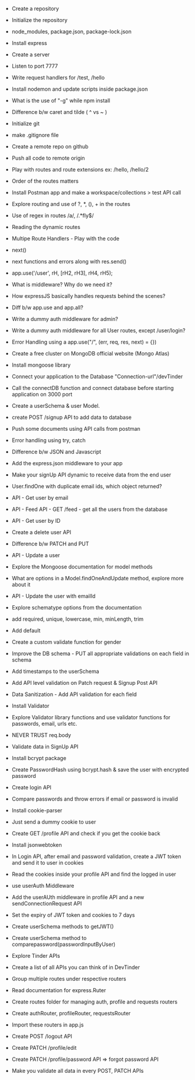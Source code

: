 - Create a repository
- Initialize the repository
- node_modules, package.json, package-lock.json
- Install express
- Create a server
- Listen to port 7777
- Write request handlers for /test, /hello
- Install nodemon and update scripts inside package.json
- What is the use of "-g" while npm install
- Difference b/w caret and tilde ( ^ vs ~ )


- Initialize git
- make .gitignore file
- Create a remote repo on github
- Push all code to remote origin
- Play with routes and route extensions ex: /hello, /hello/2
- Order of the routes matters
- Install Postman app and make a workspace/collections > test API call
- Explore routing and use of ?, *, (), + in the routes
- Use of regex in routes /a/, /.*fly$/
- Reading the dynamic routes


- Multipe Route Handlers - Play with the code
- next()
- next functions and errors along with res.send()
- app.use('/user', rH, [rH2, rH3], rH4, rH5);
- What is middleware? Why do we need it?
- How expressJS basically handles requests behind the scenes?
- Diff b/w app.use and app.all?
- Write a dummy auth middleware for admin?
- Write a dummy auth middleware for all User routes, except /user/login?
- Error Handling using a app.use("/", (err, req, res, next) = {})


- Create a free cluster on MongoDB official website (Mongo Atlas)
- Install mongoose library
- Connect your application to the Database "Connection-url"/devTinder
- Call the connectDB function and connect database before starting application on 3000 port
- Create a userSchema & user Model.
- create POST /signup API to add data to database
- Push some documents using API calls from postman
- Error handling using try, catch


- Difference b/w JSON and Javascript
- Add the express.json middleware to your app
- Make your signUp API dynamic to receive data from the end user
- User.findOne with duplicate email ids, which object returned?
- API - Get user by email
- API - Feed API - GET /feed - get all the users from the database
- API - Get user by ID
- Create a delete user API
- Difference b/w PATCH and PUT
- API - Update a user
- Explore the Mongoose documentation for model methods
- What are options in a Model.findOneAndUpdate method, explore more about it
- API - Update the user with emailId



- Explore schematype options from the documentation
- add required, unique, lowercase, min, minLength, trim
- Add default
- Create a custom validate function for gender
- Improve the DB schema - PUT all appropriate validations on each field in schema
- Add timestamps to the userSchema
- Add API level validation on Patch request & Signup Post API
- Data Sanitization - Add API validation for each field
- Install Validator
- Explore Validator library functions and use validator functions for passwords, email, urls etc.
- NEVER TRUST req.body


- Validate data in SignUp API
- Install bcrypt package
- Create PasswordHash using bcrypt.hash & save the user with encrypted password
- Create login API
- Compare passwords and throw errors if email or password is invalid


- Install cookie-parser
- Just send a dummy cookie to user
- Create GET /profile API and check if you get the cookie back
- Install jsonwebtoken
- In Login API, after email and password validation, create a JWT token and send it to user in cookies
- Read the cookies inside your profile API and find the logged in user
- use userAuth Middleware
- Add the userAUth middleware in profile API and a new sendConnectionRequest API
 - Set the expiry of JWT token and cookies to 7 days
 - Create userSchema methods to getJWT()
 - Create userSchema method to comparepassword(passwordInputByUser)


- Explore Tinder APIs
- Create a list of all APIs you can think of in DevTinder
- Group multiple routes under respective routers
- Read documentation for express.Ruter
- Create routes folder for managing auth, profile and requests routers
- Create authRouter, profileRouter, requestsRouter
- Import these routers in app.js
- Create POST /logout API
- Create PATCH /profile/edit
- Create PATCH /profile/password API => forgot password API
- Make you validate all data in every POST, PATCH APIs
